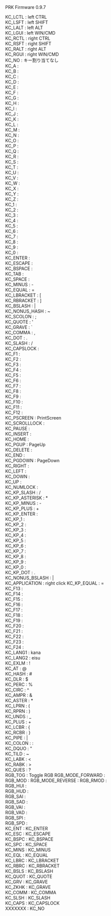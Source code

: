 PRK Firmware 0.9.7

KC_LCTL : left CTRL  
KC_LSFT : left SHIFT  
KC_LALT : left ALT  
KC_LGUI : left WIN/CMD  
KC_RCTL : right CTRL  
KC_RSFT : right SHIFT  
KC_RALT : right ALT  
KC_RGUI : right WIN/CMD  
KC_NO : キー割り当てなし  
KC_A :   
KC_B :   
KC_C :   
KC_D :   
KC_E :   
KC_F :   
KC_G :   
KC_H :   
KC_I :   
KC_J :   
KC_K :   
KC_L :   
KC_M :   
KC_N :   
KC_O :   
KC_P :   
KC_Q :   
KC_R :   
KC_S :   
KC_T :   
KC_U :   
KC_V :   
KC_W :   
KC_X :   
KC_Y :   
KC_Z :   
KC_1 :   
KC_2 :   
KC_3 :   
KC_4 :   
KC_5 :   
KC_6 :   
KC_7 :   
KC_8 :   
KC_9 :   
KC_0 :   
KC_ENTER :   
KC_ESCAPE :   
KC_BSPACE :   
KC_TAB :   
KC_SPACE :   
KC_MINUS : -  
KC_EQUAL : =  
KC_LBRACKET : [  
KC_RBRACKET : ]  
KC_BSLASH : \|  
KC_NONUS_HASH : \~  
KC_SCOLON : ;  
KC_QUOTE : '  
KC_GRAVE : `  
KC_COMMA : ,  
KC_DOT : .  
KC_SLASH : /  
KC_CAPSLOCK :   
KC_F1 :   
KC_F2 :   
KC_F3 :   
KC_F4 :   
KC_F5 :   
KC_F6 :   
KC_F7 :   
KC_F8 :   
KC_F9 :   
KC_F10 :   
KC_F11 :   
KC_F12 :   
KC_PSCREEN : PrintScreen  
KC_SCROLLLOCK :   
KC_PAUSE :   
KC_INSERT :   
KC_HOME :   
KC_PGUP : PageUp  
KC_DELETE :   
KC_END :   
KC_PGDOWN : PageDown  
KC_RIGHT :   
KC_LEFT :   
KC_DOWN :   
KC_UP :   
KC_NUMLOCK :   
KC_KP_SLASH : /  
KC_KP_ASTERISK : *  
KC_KP_MINUS : -  
KC_KP_PLUS : +  
KC_KP_ENTER :   
KC_KP_1 :   
KC_KP_2 :   
KC_KP_3 :   
KC_KP_4 :   
KC_KP_5 :   
KC_KP_6 :   
KC_KP_7 :   
KC_KP_8 :   
KC_KP_9 :   
KC_KP_0 :   
KC_KP_DOT : .  
KC_NONUS_BSLASH : \|  
KC_APPLICATION : right click
KC_KP_EQUAL : =  
KC_F13 :   
KC_F14 :   
KC_F15 :   
KC_F16 :   
KC_F17 :   
KC_F18 :   
KC_F19 :   
KC_F20 :   
KC_F21 :   
KC_F22 :   
KC_F23 :   
KC_F24 :     
KC_LANG1 : kana   
KC_LANG2 : eisu  
KC_EXLM : !  
KC_AT : @  
KC_HASH : #  
KC_DLR : $  
KC_PERC : %  
KC_CIRC : ^  
KC_AMPR : &  
KC_ASTER : *  
KC_LPRN : (  
KC_RPRN : )  
KC_UNDS : _  
KC_PLUS : +  
KC_LCBR : {  
KC_RCBR : }  
KC_PIPE : |   
KC_COLON :  :  
KC_DQUO : "  
KC_TILD : ~  
KC_LABK : <  
KC_RABK : >  
KC_QUES : ?  
RGB_TOG : Toggle RGB
RGB_MODE_FORWARD :  
RGB_MOD : 
RGB_MODE_REVERSE : 
RGB_RMOD :  
RGB_HUI :   
RGB_HUD :  
RGB_SAI :  
RGB_SAD :  
RGB_VAI :  
RGB_VAD :  
RGB_SPI :  
RGB_SPD :  
KC_ENT : KC_ENTER  
KC_ESC : KC_ESCAPE  
KC_BSPC : KC_BSPACE  
KC_SPC : KC_SPACE  
KC_MINS : KC_MINUS  
KC_EQL : KC_EQUAL  
KC_LBRC : KC_LBRACKET  
KC_RBRC : KC_RBRACKET  
KC_BSLS : KC_BSLASH  
KC_QUOT : KC_QUOTE  
KC_GRV : KC_GRAVE  
KC_ZKHK : KC_GRAVE  
KC_COMM : KC_COMMA  
KC_SLSH : KC_SLASH  
KC_CAPS : KC_CAPSLOCK  
XXXXXXX : KC_NO  
